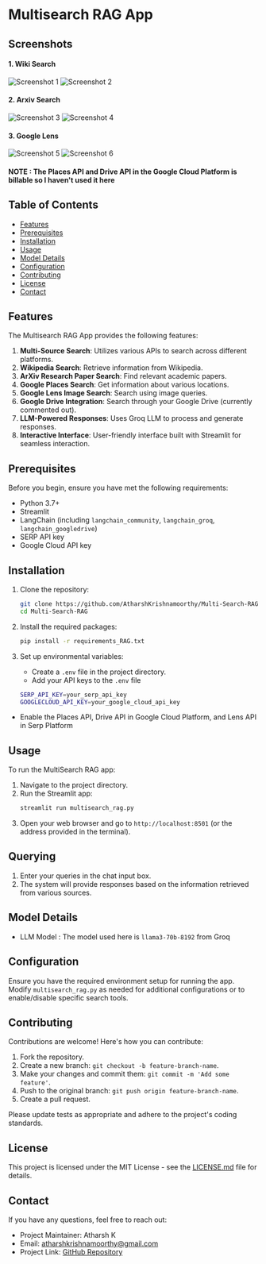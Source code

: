 # Multisearch RAG App

## Screenshots

#### 1. Wiki Search
![Screenshot 1](https://github.com/AtharshKrishnamoorthy/Multi-Search-RAG/blob/main/output/Screenshot%20(1199).png)
![Screenshot 2](https://github.com/AtharshKrishnamoorthy/Multi-Search-RAG/blob/main/output/Screenshot%20(1200).png)
#### 2. Arxiv Search
![Screenshot 3](https://github.com/AtharshKrishnamoorthy/Multi-Search-RAG/blob/main/output/Screenshot%20(1203).png)
![Screenshot 4](https://github.com/AtharshKrishnamoorthy/Multi-Search-RAG/blob/main/output/Screenshot%202024-08-15%20132807.png)
#### 3. Google Lens
![Screenshot 5](https://github.com/AtharshKrishnamoorthy/Multi-Search-RAG/blob/main/output/Screenshot%20(1206).png)
![Screenshot 6](https://github.com/AtharshKrishnamoorthy/Multi-Search-RAG/blob/main/output/Screenshot%20(1201).png)

#### NOTE : The Places API and Drive API in the Google Cloud Platform is billable so I haven't used it here

## Table of Contents
- [Features](#features)
- [Prerequisites](#prerequisites)
- [Installation](#installation)
- [Usage](#usage)
- [Model Details](#model-details)
- [Configuration](#configuration)
- [Contributing](#contributing)
- [License](#license)
- [Contact](#contact)

## Features
The Multisearch RAG App provides the following features:
1. **Multi-Source Search**: Utilizes various APIs to search across different platforms.
2. **Wikipedia Search**: Retrieve information from Wikipedia.
3. **ArXiv Research Paper Search**: Find relevant academic papers.
4. **Google Places Search**: Get information about various locations.
5. **Google Lens Image Search**: Search using image queries.
6. **Google Drive Integration**: Search through your Google Drive (currently commented out).
7. **LLM-Powered Responses**: Uses Groq LLM to process and generate responses.
8. **Interactive Interface**: User-friendly interface built with Streamlit for seamless interaction.

## Prerequisites
Before you begin, ensure you have met the following requirements:
- Python 3.7+
- Streamlit
- LangChain (including `langchain_community`, `langchain_groq`, `langchain_googledrive`)
- SERP API key
- Google Cloud API key

## Installation
1. Clone the repository:
   ```bash
   git clone https://github.com/AtharshKrishnamoorthy/Multi-Search-RAG.git
   cd Multi-Search-RAG

2. Install the required packages:
     ```bash
     pip install -r requirements_RAG.txt

3. Set up environmental variables:
   - Create a `.env` file in the project directory.
   - Add your API keys to the `.env` file

    ```bash
    SERP_API_KEY=your_serp_api_key
    GOOGLECLOUD_API_KEY=your_google_cloud_api_key

  - Enable the Places API, Drive API in Google Cloud Platform, and Lens API in Serp Platform

## Usage

To run the MultiSearch RAG app:
1. Navigate to the project directory.
2. Run the Streamlit app:
    ```bash
    streamlit run multisearch_rag.py
3. Open your web browser and go to `http://localhost:8501` (or the address provided in the terminal).

## Querying

1. Enter your queries in the chat input box.
2. The system will provide responses based on the information retrieved from various sources.

## Model Details

- LLM Model : The model used here is `llama3-70b-8192` from Groq

## Configuration

Ensure you have the required environment setup for running the app. Modify `multisearch_rag.py` as needed for additional configurations or to enable/disable specific search tools.

## Contributing

Contributions are welcome! Here's how you can contribute:

1. Fork the repository.
2. Create a new branch: `git checkout -b feature-branch-name`.
3. Make your changes and commit them: `git commit -m 'Add some feature'`.
4. Push to the original branch: `git push origin feature-branch-name`.
5. Create a pull request.

Please update tests as appropriate and adhere to the project's coding standards.

## License
This project is licensed under the MIT License - see the [LICENSE.md](LICENSE.md) file for details.

## Contact

If you have any questions, feel free to reach out:

- Project Maintainer: Atharsh K
- Email: atharshkrishnamoorthy@gmail.com
- Project Link: [GitHub Repository](https://github.com/AtharshKrishnamoorthy/Multi-Search-RAG)
